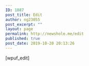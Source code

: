 ```yaml
---
ID: 1887
post_title: Edit
author: ng23055
post_excerpt: ""
layout: page
permalink: http://newshole.me/edit
published: true
post_date: 2019-10-20 20:13:26
---
```

[wpuf_edit]